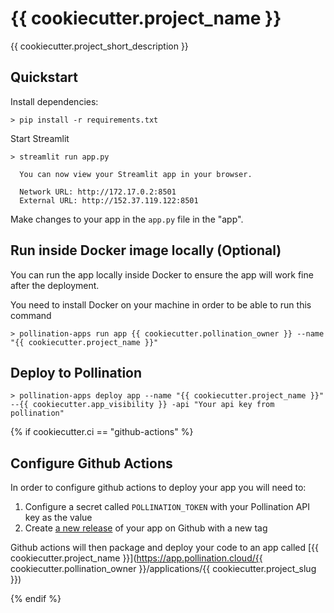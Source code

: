 # {{ cookiecutter.project_name }}

{{ cookiecutter.project_short_description }}

## Quickstart

Install dependencies:

```
> pip install -r requirements.txt
```

Start Streamlit

```
> streamlit run app.py

  You can now view your Streamlit app in your browser.

  Network URL: http://172.17.0.2:8501
  External URL: http://152.37.119.122:8501

```

Make changes to your app in the `app.py` file in the "app".

## Run inside Docker image locally (Optional)

You can run the app locally inside Docker to ensure the app will work fine after the deployment.

You need to install Docker on your machine in order to be able to run this command

```
> pollination-apps run app {{ cookiecutter.pollination_owner }} --name "{{ cookiecutter.project_name }}"
```

## Deploy to Pollination

```
> pollination-apps deploy app --name "{{ cookiecutter.project_name }}" --{{ cookiecutter.app_visibility }} -api "Your api key from pollination"
```

{% if cookiecutter.ci == "github-actions" %}

## Configure Github Actions

In order to configure github actions to deploy your app you will need to:

1. Configure a secret called `POLLINATION_TOKEN` with your Pollination API key as the value
2. Create [a new release](https://docs.github.com/en/repositories/releasing-projects-on-github/managing-releases-in-a-repository) of your app on Github with a new tag

Github actions will then package and deploy your code to an app called [{{ cookiecutter.project_name }}](https://app.pollination.cloud/{{ cookiecutter.pollination_owner }}/applications/{{ cookiecutter.project_slug }})

{% endif %}
